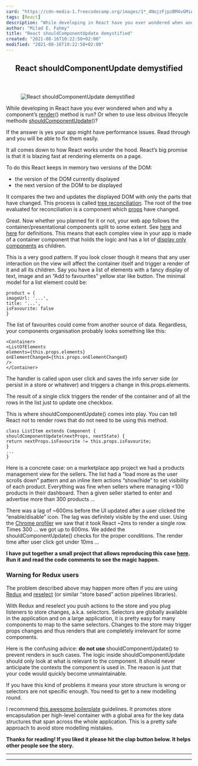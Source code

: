 ```yaml
---
card: "https://cdn-media-1.freecodecamp.org/images/1*_4NojzFjpzBM4vGMiAoYPw.jpeg"
tags: [React]
description: "While developing in React have you ever wondered when and why"
author: "Milad E. Fahmy"
title: "React shouldComponentUpdate demystified"
created: "2021-08-16T10:22:50+02:00"
modified: "2021-08-16T10:22:50+02:00"
---
```

<div class="site-wrapper">
<main id="site-main" class="site-main outer">
<div class="inner">
<article class="post-full post tag-react tag-front-end-development tag-web-development tag-tech tag-javascript ">
<header class="post-full-header">
<h1 class="post-full-title">React shouldComponentUpdate demystified</h1>
</header>
<figure class="post-full-image">
<picture>
<source media="(max-width: 700px)" sizes="1px" srcset="data:image/gif;base64,R0lGODlhAQABAIAAAAAAAP///yH5BAEAAAAALAAAAAABAAEAAAIBRAA7 1w">
<source media="(min-width: 701px)" sizes="(max-width: 800px) 400px,
(max-width: 1170px) 700px,
1400px" srcset="https://cdn-media-1.freecodecamp.org/images/1*_4NojzFjpzBM4vGMiAoYPw.jpeg 300w,
https://cdn-media-1.freecodecamp.org/images/1*_4NojzFjpzBM4vGMiAoYPw.jpeg 600w,
https://cdn-media-1.freecodecamp.org/images/1*_4NojzFjpzBM4vGMiAoYPw.jpeg 1000w,
https://cdn-media-1.freecodecamp.org/images/1*_4NojzFjpzBM4vGMiAoYPw.jpeg 2000w">
<img onerror="this.style.display='none'" src="https://cdn-media-1.freecodecamp.org/images/1*_4NojzFjpzBM4vGMiAoYPw.jpeg" alt="React shouldComponentUpdate demystified">
</picture>
</figure>
<section class="post-full-content">
<div class="post-content">
<p>While developing in React have you ever wondered when and why a component’s <a href="https://facebook.github.io/react/docs/react-component.html#render" rel="noopener">render</a>() method is run? Or when to use less obvious lifecycle methods <a href="https://facebook.github.io/react/docs/react-component.html#shouldcomponentupdate" rel="noopener">shouldComponentUpdate</a>()?</p><p>If the answer is yes your app might have performance issues. Read through and you will be able to fix them easily.</p><p>It all comes down to how React works under the hood. React’s big promise is that it is blazing fast at rendering elements on a page.</p><p>To do this React keeps in memory two versions of the DOM:</p><ul><li>the version of the DOM currently displayed</li><li>the next version of the DOM to be displayed</li></ul><p>It compares the two and updates the displayed DOM with only the parts that have changed. This process is called <a href="https://facebook.github.io/react/docs/reconciliation.html" rel="noopener">tree reconciliation</a>. The root of the tree evaluated for reconciliation is a component which <a href="https://facebook.github.io/react/docs/components-and-props.html" rel="noopener">props</a> have changed.</p><p>Great. Now whether you planned for it or not, your web app follows the container/presentational components split to some extent. See <a href="https://medium.com/@dan_abramov/smart-and-dumb-components-7ca2f9a7c7d0" rel="noopener">here</a> and <a href="https://medium.com/@learnreact/container-components-c0e67432e005" rel="noopener">here</a> for definitions. This means that each complex view in your app is made of a container component that holds the logic and has a lot of <a href="https://www.fullstackreact.com/30-days-of-react/day-11/" rel="noopener">display only components</a> as children.</p><p>This is a very good pattern. If you look closer though it means that any user interaction on the view will affect the container itself and trigger a render of it and all its children. Say you have a list of elements with a fancy display of text, image and an “Add to favourites” yellow star like button. The minimal model for a list element could be:</p><pre><code class="language-js">product = {
imageUrl: '...',
title: '...',
isFavourite: false
}</code></pre><p>The list of favourites could come from another source of data. Regardless, your components organisation probably looks something like this:</p><pre><code class="language-js">&lt;Container&gt;
&lt;ListOfElements
elements={this.props.elements}
onElementChanged={this.props.onElementChanged}
/&gt;
&lt;/Container&gt;</code></pre><p>The handler is called upon user click and saves the info server side (or persist in a store or whatever) and triggers a change in this.props.elements.</p><p>The result of a single click triggers the render of the container and of all the rows in the list just to update one checkbox.</p><p>This is where shouldComponentUpdate() comes into play. You can tell React not to render rows that do not need to be using this method.</p><pre><code class="language-js">class ListItem extends Component {
shouldComponentUpdate(nextProps, nextState) {
return nextProps.isFavourite != this.props.isFavourite;
}
...
}</code></pre><p>Here is a concrete case: on a marketplace app project we had a products management view for the sellers. The list had a “load more as the user scrolls down” pattern and an inline item actions “show/hide” to set visibility of each product. Everything was fine when sellers where managing &lt;100 products in their dashboard. Then a given seller started to enter and advertise more than 300 products …</p><p>There was a lag of ~600ms before the UI updated after a user clicked the “enable/disable” icon. The lag was definitely visible by the end user. Using the <a href="https://developers.google.com/web/tools/chrome-devtools/rendering-tools/" rel="noopener">Chrome profiler</a> we saw that it took React ~2ms to render a single row. Times 300 … we got up to 600ms. We added the shouldComponentUpdate() checks for the proper conditions. The render time after user click got under 10ms …</p><p><strong>I have put together a small project that allows reproducing this case <a href="https://github.com/jpdelima/react-should-component-update-demystified" rel="noopener">here</a>. Run it and read the code comments to see the magic happen.</strong></p><h3 id="warning-for-redux-users">Warning for Redux users</h3><p>The problem described above may happen more often if you are using <a href="https://github.com/reactjs/react-redux" rel="noopener">Redux</a> and <a href="https://github.com/reactjs/reselect" rel="noopener">reselect</a> (or similar “store based” action pipelines libraries).</p><p>With Redux and reselect you push actions to the store and you plug listeners to store changes, a.k.a. selectors. Selectors are globally available in the application and on a large application, it is pretty easy for many components to map to the same selectors. Changes to the store may trigger props changes and thus renders that are completely irrelevant for some components.</p><p>Here is the confusing advice: <strong>do not use </strong>shouldComponentUpdate() to prevent renders in such cases. The logic inside shouldComponentUpdate should only look at what is relevant to the component. It should never anticipate the contexts the component is used in. The reason is just that your code would quickly become unmaintainable.</p><p>If you have this kind of problems it means your store structure is wrong or selectors are not specific enough. You need to get to a new modelling round.</p><p>I recommend <a href="https://github.com/react-boilerplate/react-boilerplate" rel="noopener">this awesome boilerplate</a> guidelines. It promotes store encapsulation per high-level container with a global area for the key data structures that span across the whole application. This is a pretty safe approach to avoid store modelling mistakes.</p><p><strong>Thanks for reading! If you liked it please hit the clap button below. It helps other people see the story.</strong></p>
</div>
<hr>
<hr>
</section>
</article>
</div>
</main>
</div>
<!-- Google Tag Manager (noscript) -->
<!-- End Google Tag Manager (noscript) -->
